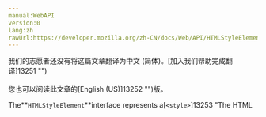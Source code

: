 ```yaml
---
manual:WebAPI
version:0
lang:zh
rawUrl:https://developer.mozilla.org/zh-CN/docs/Web/API/HTMLStyleElement
---
```




<bdi>我们的志愿者还没有将这篇文章翻译为<bdi>中文 (简体)</bdi>。[加入我们帮助完成翻译]13251 "")<br></br>您也可以阅读此文章的[English (US)]13252 "")版。</bdi>







The**`HTMLStyleElement`**interface represents a[`<style>`]13253 "The HTML <style> element contains style information for a document, or part of a document.")element. It inherits properties and methods from its parent,[`HTMLElement`]12142 "The HTMLElement interface represents any HTML element. Some elements directly implement this interface, others implement it via an interface that inherits it."), and from[`LinkStyle`]13254 "The LinkStyle interface allows to access the associated CSS style sheet of a node.").



This interface doesn&#39;t allow to manipulate the CSS it contains (in most case). To manipulate CSS, see[Using dynamic styling information]13255 "")for an overview of the objects used to manipulate specified CSS properties using the DOM.

<iframe src='https://mdn.mozillademos.org/en-US/docs/Web/API/HTMLStyleElement$samples/inheritance_diagram?revision=1367379' width='600' height='120'></iframe>
## Properties<a name="Properties"></a>


<em>Inherits properties from its parent,[`HTMLElement`]12142 "The HTMLElement interface represents any HTML element. Some elements directly implement this interface, others implement it via an interface that inherits it.")</em><em>, and implements[`LinkStyle`]13254 "The LinkStyle interface allows to access the associated CSS style sheet of a node.")</em><em>.</em>

<dl><dt>[`HTMLStyleElement.media`]13256 "The HTMLStyleElement.media property specifies the intended destination medium for style information.")</dt><dd>Is a[`DOMString`]3945 "DOMString is a UTF-16 String. As JavaScript already uses such strings, DOMString is mapped directly to a String.")representing the intended destination medium for style information.</dd><dt>[`HTMLStyleElement.type`]13257 "The HTMLStyleElement.type read-only property returns the type of the current style.")</dt><dd>Is a[`DOMString`]3945 "DOMString is a UTF-16 String. As JavaScript already uses such strings, DOMString is mapped directly to a String.")representing the type of style being applied by this statement.</dd><dt>[`HTMLStyleElement.disabled`]13258 "The documentation about this has not yet been written; please consider contributing!")</dt><dd>Is a[`Boolean`]4278 "The Boolean object is an object wrapper for a boolean value.")value representing whether or not the stylesheet is disabled (true) or not (false).</dd><dt>[`LinkStyle.sheet`]13259 "The documentation about this has not yet been written; please consider contributing!")Read only</dt><dd>Returns the[`StyleSheet`]13260 "An object implementing the StyleSheet interface represents a single style sheet. CSS style sheets will further implement the more specialized CSSStyleSheet interface.")object associated with the given element, or`null`if there is none</dd><dt>[`HTMLStyleElement.scoped`]13261 "The HTMLStyleElement.scoped property is a Boolean value indicating if the element applies to the whole document (false) or only to the parent's sub-tree (true).")<i></i><i></i></dt><dd>Is a[`Boolean`]4278 "The Boolean object is an object wrapper for a boolean value.")value indicating if the element applies to the whole document (`false`) or only to the parent&#39;s sub-tree (`true`).</dd></dl>
## Methods<a name="Methods"></a>


<em>No specific method; inherits properties from its parent,[`HTMLElement`]12142 "The HTMLElement interface represents any HTML element. Some elements directly implement this interface, others implement it via an interface that inherits it.")</em><em>, and[`LinkStyle`]13254 "The LinkStyle interface allows to access the associated CSS style sheet of a node.")</em><em>.</em>


## Specifications<a name="Specifications"></a>
Specification | Status | Comment 
[HTML Living Standard<br></br><small>The definition of &#39;HTMLStyleElement&#39; in that specification.</small>]13262 "") | Living Standard | No change from[HTML5]12136 "The 'HTML5' specification"). 
[HTML 5.1<br></br><small>The definition of &#39;HTMLStyleElement&#39; in that specification.</small>]13263 "") | Recommendation |  
[HTML5<br></br><small>The definition of &#39;HTMLStyleElement&#39; in that specification.</small>]13264 "") | Recommendation | The following property has been added:`scoped`. 
[Document Object Model (DOM) Level 2 HTML Specification<br></br><small>The definition of &#39;HTMLStyleElement&#39; in that specification.</small>]13265 "") | Obsolete | Added a second inheritence, the[`LinkStyle`]13254 "The LinkStyle interface allows to access the associated CSS style sheet of a node.")interface. 
[Document Object Model (DOM) Level 1 Specification<br></br><small>The definition of &#39;HTMLStyleElement&#39; in that specification.</small>]13266 "") | Obsolete | Initial definition 


## Browser compatibility<a name="Browser_compatibility"></a>
[新的兼容性表格正在测试中<i></i>]3360 "")
<abbr>Desktop<i></i></abbr> | <abbr>Mobile<i></i></abbr> 
<abbr>Chrome<i></i></abbr> | <abbr>Edge<i></i></abbr> | <abbr>Firefox<i></i></abbr> | <abbr>Internet Explorer<i></i></abbr> | <abbr>Opera<i></i></abbr> | <abbr>Safari<i></i></abbr> | <abbr>Android webview<i></i></abbr> | <abbr>Chrome for Android<i></i></abbr> | <abbr>Edge Mobile<i></i></abbr> | <abbr>Firefox for Android<i></i></abbr> | <abbr>Opera for Android<i></i></abbr> | <abbr>iOS Safari<i></i></abbr> | <abbr>Samsung Internet<i></i></abbr> 
 ---  |  ---  |  ---  |  ---  |  ---  |  ---  |  ---  |  ---  |  ---  |  ---  |  ---  |  ---  |  ---  |  ---  | 
Basic support | <abbr>Full support</abbr>Yes | <abbr>Full support</abbr>Yes | <abbr>Full support</abbr>Yes | <abbr>Full support</abbr>Yes | <abbr>Full support</abbr>Yes | <abbr>Full support</abbr>Yes | <abbr>Full support</abbr>Yes | <abbr>Full support</abbr>Yes | <abbr>Full support</abbr>Yes | <abbr>Full support</abbr>Yes | <abbr>Full support</abbr>Yes | <abbr>Full support</abbr>Yes | <abbr>Full support</abbr>Yes 
[`media`]13267 "") | <abbr>Full support</abbr>Yes | <abbr>Full support</abbr>12 | <abbr>Full support</abbr>Yes | <abbr>Full support</abbr>Yes | <abbr>Full support</abbr>Yes | <abbr>Full support</abbr>Yes | <abbr>Full support</abbr>Yes | <abbr>Full support</abbr>Yes | <abbr>Full support</abbr>Yes | <abbr>Full support</abbr>Yes | <abbr>Full support</abbr>Yes | <abbr>Full support</abbr>Yes | <abbr>Full support</abbr>Yes 
[`type`]13268 "") | <abbr>Full support</abbr>Yes | <abbr>Full support</abbr>12 | <abbr>Full support</abbr>Yes | <abbr>Full support</abbr>Yes | <abbr>Full support</abbr>Yes | <abbr>Full support</abbr>Yes | <abbr>Full support</abbr>Yes | <abbr>Full support</abbr>Yes | <abbr>Full support</abbr>Yes | <abbr>Full support</abbr>Yes | <abbr>Full support</abbr>Yes | <abbr>Full support</abbr>Yes | <abbr>Full support</abbr>Yes 
[`disabled`]13269 "") | <abbr>Full support</abbr>Yes | <abbr>Full support</abbr>13 | <abbr>Full support</abbr>Yes | <abbr>Full support</abbr>Yes | <abbr>Full support</abbr>Yes | <abbr>Full support</abbr>Yes | <abbr>Full support</abbr>Yes | <abbr>Full support</abbr>Yes | <abbr>Full support</abbr>Yes | <abbr>Full support</abbr>Yes | <abbr>Full support</abbr>Yes | <abbr>Full support</abbr>Yes | <abbr>Full support</abbr>Yes 
[`sheet`]13270 "") | <abbr>Full support</abbr>Yes | <abbr>Full support</abbr>Yes | <abbr>Full support</abbr>Yes | <abbr>Full support</abbr>Yes | <abbr>Full support</abbr>Yes | <abbr>Full support</abbr>Yes | <abbr>Full support</abbr>Yes | <abbr>Full support</abbr>Yes | <abbr>Full support</abbr>Yes | <abbr>Full support</abbr>Yes | <abbr>Full support</abbr>Yes | <abbr>Full support</abbr>Yes | <abbr>Full support</abbr>Yes 
[`scoped`]13271 "")<abbr>Deprecated<i></i></abbr><abbr>Non-standard<i></i></abbr> | <abbr>No support</abbr>19 — 35<abbr>Disabled<i></i></abbr> | <abbr>No support</abbr>No | <abbr>Full support</abbr>55<abbr>Notes<i></i></abbr><abbr>Disabled<i></i></abbr> | <abbr>No support</abbr>No | <abbr>No support</abbr>No | <abbr>No support</abbr>No | <abbr>No support</abbr>No | <abbr>No support</abbr>No | <abbr>No support</abbr>No | <abbr>Full support</abbr>55<abbr>Notes<i></i></abbr><abbr>Disabled<i></i></abbr> | <abbr>No support</abbr>No | <abbr>No support</abbr>No | <abbr>No support</abbr>No 


### Legend<a name="Legend"></a>
<dl><dt><abbr>Full support</abbr></dt><dd>Full support</dd><dt><abbr>No support</abbr></dt><dd>No support</dd><dt><abbr>Non-standard. Expect poor cross-browser support.<i></i></abbr></dt><dd>Non-standard. Expect poor cross-browser support.</dd><dt><abbr>Deprecated. Not for use in new websites.<i></i></abbr></dt><dd>Deprecated. Not for use in new websites.</dd><dt><abbr>See implementation notes.<i></i></abbr></dt><dd>See implementation notes.</dd><dt><abbr>User must explicitly enable this feature.<i></i></abbr></dt><dd>User must explicitly enable this feature.</dd></dl>

## See also<a name="See_also"></a>

* The HTML element implementing this interface:[`<style>`]13253 "The HTML <style> element contains style information for a document, or part of a document.").
* [Using dynamic styling information]13272 "DOM/Using_dynamic_styling_information")to see how to manipulate CSS.



## 文档标签和贡献者
**标签：**
* [API]50 "")
* [HTML DOM]6889 "")
* [HTMLStyleElement]13273 "")
* [Interface]3380 "")
* [Reference]3381 "")

**此页面的贡献者：**[ExE-Boss]3990 ""),[Sebastianz]4468 ""),[Sheppy]405 ""),[arronei]3893 ""),[libbymc]5110 ""),[slimsag]12151 ""),[teoli]160 ""),[Nexii]12753 ""),[kscarfone]3900 ""),[ethertank]65 ""),[dextra]13274 ""),[Ms2ger]7182 ""),[Brettz9]5522 ""),[Jay I.]13275 ""),[Mgjbot]296 ""),[Jabez]13276 ""),[Takenbot]13277 ""),[Chad.burrus]13278 ""),[PointedEars]13279 ""),[RobG]13250 ""),[DBaron]13280 ""),[Nickolay]6761 ""),[Dinosaurdarrell]13281 ""),[Dria]13282 ""),[Hao2lian]13283 ""),[JesseW]13284 ""),[Callek]13285 "")
**最后编辑者:**[ExE-Boss]3990 ""),<time>Mar 15, 2018, 3:18:53 PM</time>


